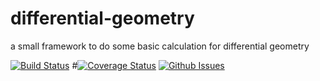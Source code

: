 # differential-geometry
a small framework to do some basic calculation for differential geometry

[![Build Status](https://travis-ci.org/julienlopez/differential-geometry.png?branch=master)](https://travis-ci.org/julienlopez/differential-geometry)
#[![Coverage Status](https://img.shields.io/coveralls/julienlopez/differential-geometry.svg)](https://coveralls.io/r/julienlopez/differential-geometry)
[![Github Issues](https://img.shields.io/github/issues/julienlopez/differential-geometry.svg)](http://github.com/julienlopez/differential-geometry)